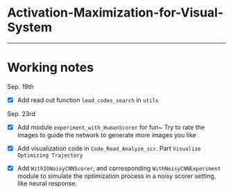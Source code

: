 # Activation-Maximization-for-Visual-System



-------
# Working notes

Sep. 19th

* [X] Add read out function `load_codes_search` in `utils`

Sep. 23rd 

* [X] Add module `experiment_with_HumanScorer` for fun~ Try to rate the images to guide the network to generate more images you like
* [X] Add visualization code in `Code_Read_Analyze_scr`. Part `Visualize Optimizing Trajectory`
* [X] Add `WithIONoisyCNNScorer`, and corresponding `WithNoisyCNNExperiment` module to simulate the optimization process in a noisy scorer setting, like neural response. 

